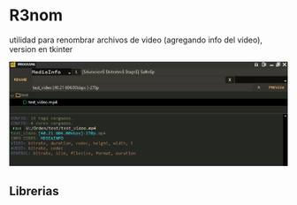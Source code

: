 # R3nom

utilidad para renombrar archivos de video (agregando info del video), version en tkinter

![](para_md/cap_01.png)

## Librerias
